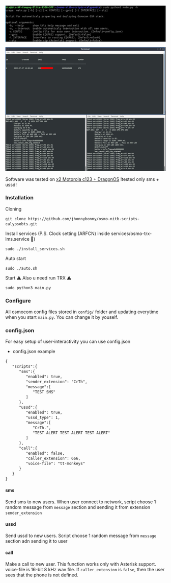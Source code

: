 ![](https://raw.githubusercontent.com/jhonnybonny/osmo-nitb-scripts-calypsobts/main/doc/img/111screen.jpg)

![](https://raw.githubusercontent.com/jhonnybonny/osmo-nitb-scripts-calypsobts/main/doc/img/IMG.jpg)

Software was tested on [x2 Motorola c123 + DragonOS](https://cemaxecuter.com/) !tested only sms + ussd!

### Installation

Cloning
```
git clone https://github.com/jhonnybonny/osmo-nitb-scripts-calypsobts.git
```
Install services (P.S. Clock setting (ARFCN) inside services/osmo-trx-lms.service 🤪)
```
sudo ./install_services.sh
```
Auto start
```
sudo ./auto.sh
```
Start ⚠️ Also u need run TRX ⚠️
```
sudo python3 main.py
```


### Configure
All osmocom config files stored in `config/` folder and updating everytime when you start `main.py`. You can change it by youself.

### config.json
For easy setup of user-interactivity you can use config.json
- config.json example
```
{
   "scripts":{
      "sms":{
         "enabled": true,
         "sender_extension": "CrTh",
         "message":[
            "TEST SMS"
         ]
      },
      "ussd":{
         "enabled": true,
         "ussd_type": 1,
         "message":[
            "CrTh.",
            "TEST ALERT TEST ALERT TEST ALERT"
         ]
      },
      "call":{
         "enabled": false,
         "caller_extension": 666,
         "voice-file": "tt-monkeys"
      }
   }
}
```
#### sms
Send sms to new users. When user connect to network, script choose 1 random message from ```message``` section and sending it from extension ```sender_extension```

#### ussd
Send ussd to new users. Script choose 1 random message from ```message``` section adn sending it to user

#### call
Make a call to new user. This function works only with Asterisk support. voice-file is 16-bit 8 kHz wav file. If ```caller_extension``` is ```false```, then the user sees that the phone is not defined.
